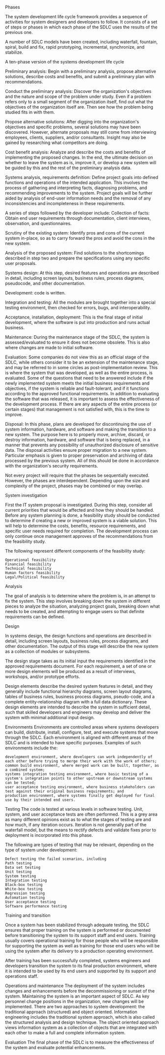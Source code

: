 Phases

The system development life cycle framework provides a sequence of activities for system designers and developers to follow. It consists of a set of steps or phases in which each phase of the SDLC uses the results of the previous one.

A number of SDLC models have been created, including waterfall, fountain, spiral, build and fix, rapid prototyping, incremental, synchronize, and stabilize.

A ten-phase version of the systems development life cycle

Preliminary analysis:
Begin with a preliminary analysis, propose alternative solutions, describe costs and benefits, and submit a preliminary plan with recommendations.

Conduct the preliminary analysis:
Discover the organization's objectives and the nature and scope of the problem under study. Even if a problem refers only to a small segment of the organization itself, find out what the objectives of the organization itself are. Then see how the problem being studied fits in with them.

Propose alternative solutions:
After digging into the organization's objectives and specific problems, several solutions may have been discovered. However, alternate proposals may still come from interviewing employees, clients, suppliers, and/or consultants. Insight may also be gained by researching what competitors are doing.

Cost benefit analysis:
Analyze and describe the costs and benefits of implementing the proposed changes. In the end, the ultimate decision on whether to leave the system as is, improve it, or develop a new system will be guided by this and the rest of the preliminary analysis data.

Systems analysis, requirements definition:
Define project goals into defined functions and operations of the intended application. This involves the process of gathering and interpreting facts, diagnosing problems, and recommending improvements to the system. Project goals will be further aided by analysis of end-user information needs and the removal of any inconsistencies and incompleteness in these requirements.

A series of steps followed by the developer include:
  Collection of facts: Obtain end user requirements through documentation, client interviews, observation, and questionnaires.

  Scrutiny of the existing system: Identify pros and cons of the current system in-place, so as to carry forward the pros and avoid the cons in the new system.

  Analysis of the proposed system: Find solutions to the shortcomings described in step two and prepare the specifications using any specific user proposals.

Systems design:
At this step, desired features and operations are described in detail, including screen layouts, business rules, process diagrams, pseudocode, and other documentation.

Development:
code is written.

Integration and testing:
All the modules are brought together into a special testing environment, then checked for errors, bugs, and interoperability.

Acceptance, installation, deployment:
This is the final stage of initial development, where the software is put into production and runs actual business.

Maintenance:
During the maintenance stage of the SDLC, the system is assessed/evaluated to ensure it does not become obsolete. This is also where changes are made to initial software.

Evaluation:
Some companies do not view this as an official stage of the SDLC, while others consider it to be an extension of the maintenance stage, and may be referred to in some circles as post-implementation review. This is where the system that was developed, as well as the entire process, is evaluated. Some of the questions that need to be answered include if the newly implemented system meets the initial business requirements and objectives, if the system is reliable and fault-tolerant, and if it functions according to the approved functional requirements. In addition to evaluating the software that was released, it is important to assess the effectiveness of the development process. If there are any aspects of the entire process (or certain stages) that management is not satisfied with, this is the time to improve.

Disposal: In this phase, plans are developed for discontinuing the use of system information, hardware, and software and making the transition to a new system. The purpose here is to properly move, archive, discard, or destroy information, hardware, and software that is being replaced, in a manner that prevents any possibility of unauthorized disclosure of sensitive data. The disposal activities ensure proper migration to a new system. Particular emphasis is given to proper preservation and archiving of data processed by the previous system. All of this should be done in accordance with the organization's security requirements.

Not every project will require that the phases be sequentially executed. However, the phases are interdependent. Depending upon the size and complexity of the project, phases may be combined or may overlap.



System investigation

First the IT system proposal is investigated. During this step, consider all current priorities that would be affected and how they should be handled. Before any system planning is done, a feasibility study should be conducted to determine if creating a new or improved system is a viable solution. This will help to determine the costs, benefits, resource requirements, and specific user needs required for completion. The development process can only continue once management approves of the recommendations from the feasibility study.

The following represent different components of the feasibility study:

    Operational feasibility
    Financial feasibility
    Technical feasibility
    Human factors feasibility
    Legal/Political feasibility

Analysis

The goal of analysis is to determine where the problem is, in an attempt to fix the system. This step involves breaking down the system in different pieces to analyze the situation, analyzing project goals, breaking down what needs to be created, and attempting to engage users so that definite requirements can be defined.

Design

In systems design, the design functions and operations are described in detail, including screen layouts, business rules, process diagrams, and other documentation. The output of this stage will describe the new system as a collection of modules or subsystems.

The design stage takes as its initial input the requirements identified in the approved requirements document. For each requirement, a set of one or more design elements will be produced as a result of interviews, workshops, and/or prototype efforts.

Design elements describe the desired system features in detail, and they generally include functional hierarchy diagrams, screen layout diagrams, tables of business rules, business process diagrams, pseudo-code, and a complete entity-relationship diagram with a full data dictionary. These design elements are intended to describe the system in sufficient detail, such that skilled developers and engineers may develop and deliver the system with minimal additional input design.

Environments
Environments are controlled areas where systems developers can build, distribute, install, configure, test, and execute systems that move through the SDLC. Each environment is aligned with different areas of the SDLC and is intended to have specific purposes. Examples of such environments include the:

    development environment, where developers can work independently of each other before trying to merge their work with the work of others;
    common build environment, where merged work can be built, together, as a combined system;
    systems integration testing environment, where basic testing of a system's integration points to other upstream or downstream systems can be tested;
    user acceptance testing environment, where business stakeholders can test against their original business requirements; and
    production environment, where systems finally get deployed for final use by their intended end users.


Testing
The code is tested at various levels in software testing. Unit, system, and user acceptance tests are often performed. This is a grey area as many different opinions exist as to what the stages of testing are and how much, if any iteration occurs. Iteration is not generally part of the waterfall model, but the means to rectify defects and validate fixes prior to deployment is incorporated into this phase.

The following are types of testing that may be relevant, depending on the type of system under development:

    Defect testing the failed scenarios, including
    Path testing
    Data set testing
    Unit testing
    System testing
    Integration testing
    Black-box testing
    White-box testing
    Regression testing
    Automation testing
    User acceptance testing
    Software performance testing

Training and transition

Once a system has been stabilized through adequate testing, the SDLC ensures that proper training on the system is performed or documented before transitioning the system to its support staff and end users. Training usually covers operational training for those people who will be responsible for supporting the system as well as training for those end users who will be using the system after its delivery to a production operating environment.

After training has been successfully completed, systems engineers and developers transition the system to its final production environment, where it is intended to be used by its end users and supported by its support and operations staff.

Operations and maintenance
The deployment of the system includes changes and enhancements before the decommissioning or sunset of the system. Maintaining the system is an important aspect of SDLC. As key personnel change positions in the organization, new changes will be implemented. There are two approaches to system development: the traditional approach (structured) and object oriented. Information engineering includes the traditional system approach, which is also called the structured analysis and design technique. The object oriented approach views information system as a collection of objects that are integrated with each other to make a full and complete information system.

Evaluation
The final phase of the SDLC is to measure the effectiveness of the system and evaluate potential enhancements.

